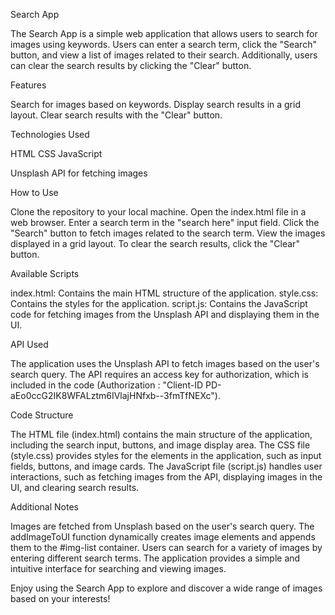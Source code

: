 Search App

The Search App is a simple web application that allows users to search for images using keywords. Users can enter a search term, click the "Search" button, and view a list of images related to their search. Additionally, users can clear the search results by clicking the "Clear" button.


Features

Search for images based on keywords.
Display search results in a grid layout.
Clear search results with the "Clear" button.


Technologies Used

HTML
CSS
JavaScript


Unsplash API for fetching images


How to Use

Clone the repository to your local machine.
Open the index.html file in a web browser.
Enter a search term in the "search here" input field.
Click the "Search" button to fetch images related to the search term.
View the images displayed in a grid layout.
To clear the search results, click the "Clear" button.


Available Scripts

index.html: Contains the main HTML structure of the application.
style.css: Contains the styles for the application.
script.js: Contains the JavaScript code for fetching images from the Unsplash API and displaying them in the UI.


API Used

The application uses the Unsplash API to fetch images based on the user's search query.
The API requires an access key for authorization, which is included in the code (Authorization : "Client-ID PD-aEo0ccG2IK8WFALztm6IVlajHNfxb--3fmTfNEXc").


Code Structure

The HTML file (index.html) contains the main structure of the application, including the search input, buttons, and image display area.
The CSS file (style.css) provides styles for the elements in the application, such as input fields, buttons, and image cards.
The JavaScript file (script.js) handles user interactions, such as fetching images from the API, displaying images in the UI, and clearing search results.


Additional Notes

Images are fetched from Unsplash based on the user's search query.
The addImageToUI function dynamically creates image elements and appends them to the #img-list container.
Users can search for a variety of images by entering different search terms.
The application provides a simple and intuitive interface for searching and viewing images.


Enjoy using the Search App to explore and discover a wide range of images based on your interests!
